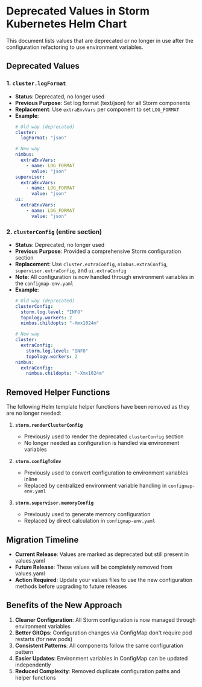 # Deprecated Values in Storm Kubernetes Helm Chart

This document lists values that are deprecated or no longer in use after the configuration refactoring to use environment variables.

## Deprecated Values

### 1. `cluster.logFormat`
- **Status**: Deprecated, no longer used
- **Previous Purpose**: Set log format (text/json) for all Storm components
- **Replacement**: Use `extraEnvVars` per component to set `LOG_FORMAT`
- **Example**:
  ```yaml
  # Old way (deprecated)
  cluster:
    logFormat: "json"
  
  # New way
  nimbus:
    extraEnvVars:
      - name: LOG_FORMAT
        value: "json"
  supervisor:
    extraEnvVars:
      - name: LOG_FORMAT
        value: "json"
  ui:
    extraEnvVars:
      - name: LOG_FORMAT
        value: "json"
  ```

### 2. `clusterConfig` (entire section)
- **Status**: Deprecated, no longer used
- **Previous Purpose**: Provided a comprehensive Storm configuration section
- **Replacement**: Use `cluster.extraConfig`, `nimbus.extraConfig`, `supervisor.extraConfig`, and `ui.extraConfig`
- **Note**: All configuration is now handled through environment variables in the `configmap-env.yaml`
- **Example**:
  ```yaml
  # Old way (deprecated)
  clusterConfig:
    storm.log.level: "INFO"
    topology.workers: 2
    nimbus.childopts: "-Xmx1024m"
  
  # New way
  cluster:
    extraConfig:
      storm.log.level: "INFO"
      topology.workers: 2
  nimbus:
    extraConfig:
      nimbus.childopts: "-Xmx1024m"
  ```

## Removed Helper Functions

The following Helm template helper functions have been removed as they are no longer needed:

1. **`storm.renderClusterConfig`**
   - Previously used to render the deprecated `clusterConfig` section
   - No longer needed as configuration is handled via environment variables

2. **`storm.configToEnv`**
   - Previously used to convert configuration to environment variables inline
   - Replaced by centralized environment variable handling in `configmap-env.yaml`

3. **`storm.supervisor.memoryConfig`**
   - Previously used to generate memory configuration
   - Replaced by direct calculation in `configmap-env.yaml`

## Migration Timeline

- **Current Release**: Values are marked as deprecated but still present in values.yaml
- **Future Release**: These values will be completely removed from values.yaml
- **Action Required**: Update your values files to use the new configuration methods before upgrading to future releases

## Benefits of the New Approach

1. **Cleaner Configuration**: All Storm configuration is now managed through environment variables
2. **Better GitOps**: Configuration changes via ConfigMap don't require pod restarts (for new pods)
3. **Consistent Patterns**: All components follow the same configuration pattern
4. **Easier Updates**: Environment variables in ConfigMap can be updated independently
5. **Reduced Complexity**: Removed duplicate configuration paths and helper functions